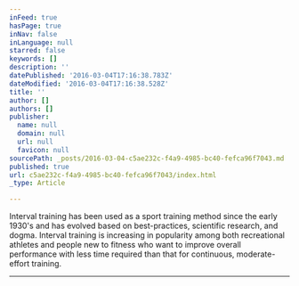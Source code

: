 ```yaml
---
inFeed: true
hasPage: true
inNav: false
inLanguage: null
starred: false
keywords: []
description: ''
datePublished: '2016-03-04T17:16:38.783Z'
dateModified: '2016-03-04T17:16:38.528Z'
title: ''
author: []
authors: []
publisher:
  name: null
  domain: null
  url: null
  favicon: null
sourcePath: _posts/2016-03-04-c5ae232c-f4a9-4985-bc40-fefca96f7043.md
published: true
url: c5ae232c-f4a9-4985-bc40-fefca96f7043/index.html
_type: Article

---
```

Interval training has been used as a sport training method since the early 1930's and has evolved based on best-practices, scientific research, and dogma. Interval training is increasing in popularity among both recreational athletes and people new to fitness who want to improve overall performance with less time required than that for continuous, moderate-effort training. 

****
